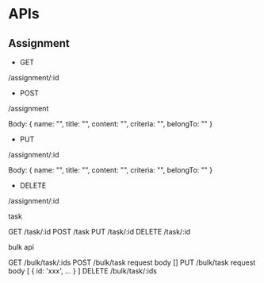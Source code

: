 # APIs

## Assignment

- GET

/assignment/:id

- POST

/assignment

Body:
{
  name: "",
  title: "",
  content: "",
  criteria: "",
  belongTo: ""
}

- PUT

/assignment/:id

Body:
{
  name: "",
  title: "",
  content: "",
  criteria: "",
  belongTo: ""
}

- DELETE

/assignment/:id


task

GET /task/:id
POST /task
PUT /task/:id
DELETE /task/:id

bulk api

GET /bulk/task/:ids
POST /bulk/task
  request body []
PUT /bulk/task
  request body [
    {
      id: 'xxx',
      ...
    }
  ]
DELETE /bulk/task/:ids